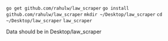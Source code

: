 `go get github.com/rahulw/law_scraper`
`go install github.com/rahulw/law_scraper`
`mkdir ~/Desktop/law_scraper`
`cd ~/Desktop/law_scraper`
`law_scraper`

Data should be in Desktop/law_scraper
